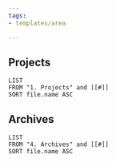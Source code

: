 ```yaml
---
tags:
- templates/area

---
```

## Projects 
```dataview
LIST
FROM "1. Projects" and [[#]]
SORT file.name ASC
```
## Archives 
```dataview
LIST
FROM "4. Archives" and [[#]]
SORT file.name ASC
```